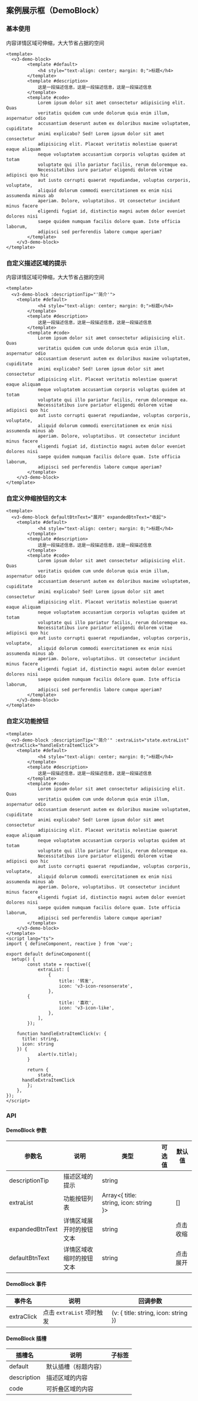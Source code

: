## 案例展示框（DemoBlock）

### 基本使用

内容详情区域可伸缩，大大节省占据的空间

```vue demo
<template>
  <v3-demo-block>
		<template #default>
			<h4 style="text-align: center; margin: 0;">标题</h4>
		</template>
		<template #description>
			这是一段描述信息，这是一段描述信息，这是一段描述信息
		</template>
		<template #code>
			Lorem ipsum dolor sit amet consectetur adipisicing elit. Quas
			veritatis quidem cum unde dolorum quia enim illum, aspernatur odio
			accusantium deserunt autem ex doloribus maxime voluptatem, cupiditate
			animi explicabo? Sed! Lorem ipsum dolor sit amet consectetur
			adipisicing elit. Placeat veritatis molestiae quaerat eaque aliquam
			neque voluptatem accusantium corporis voluptas quidem at totam
			voluptate qui illo pariatur facilis, rerum doloremque ea.
			Necessitatibus iure pariatur eligendi dolorem vitae adipisci quo hic
			aut iusto corrupti quaerat repudiandae, voluptas corporis, voluptate,
			aliquid dolorum commodi exercitationem ex enim nisi assumenda minus ab
			aperiam. Dolore, voluptatibus. Ut consectetur incidunt minus facere
			eligendi fugiat id, distinctio magni autem dolor eveniet dolores nisi
			saepe quidem numquam facilis dolore quam. Iste officia laborum,
			adipisci sed perferendis labore cumque aperiam?
		</template>
	</v3-demo-block>
</template>
```

### 自定义描述区域的提示

内容详情区域可伸缩，大大节省占据的空间

```vue demo
<template>
  <v3-demo-block :descriptionTip="'简介'">
  	<template #default>
			<h4 style="text-align: center; margin: 0;">标题</h4>
		</template>
		<template #description>
			这是一段描述信息，这是一段描述信息，这是一段描述信息
		</template>
		<template #code>
			Lorem ipsum dolor sit amet consectetur adipisicing elit. Quas
			veritatis quidem cum unde dolorum quia enim illum, aspernatur odio
			accusantium deserunt autem ex doloribus maxime voluptatem, cupiditate
			animi explicabo? Sed! Lorem ipsum dolor sit amet consectetur
			adipisicing elit. Placeat veritatis molestiae quaerat eaque aliquam
			neque voluptatem accusantium corporis voluptas quidem at totam
			voluptate qui illo pariatur facilis, rerum doloremque ea.
			Necessitatibus iure pariatur eligendi dolorem vitae adipisci quo hic
			aut iusto corrupti quaerat repudiandae, voluptas corporis, voluptate,
			aliquid dolorum commodi exercitationem ex enim nisi assumenda minus ab
			aperiam. Dolore, voluptatibus. Ut consectetur incidunt minus facere
			eligendi fugiat id, distinctio magni autem dolor eveniet dolores nisi
			saepe quidem numquam facilis dolore quam. Iste officia laborum,
			adipisci sed perferendis labore cumque aperiam?
		</template>
	</v3-demo-block>
</template>
```

### 自定义伸缩按钮的文本

```vue demo
<template>
  <v3-demo-block defaultBtnText="展开" expandedBtnText="收起">
  	<template #default>
			<h4 style="text-align: center; margin: 0;">标题</h4>
		</template>
		<template #description>
			这是一段描述信息，这是一段描述信息，这是一段描述信息
		</template>
		<template #code>
			Lorem ipsum dolor sit amet consectetur adipisicing elit. Quas
			veritatis quidem cum unde dolorum quia enim illum, aspernatur odio
			accusantium deserunt autem ex doloribus maxime voluptatem, cupiditate
			animi explicabo? Sed! Lorem ipsum dolor sit amet consectetur
			adipisicing elit. Placeat veritatis molestiae quaerat eaque aliquam
			neque voluptatem accusantium corporis voluptas quidem at totam
			voluptate qui illo pariatur facilis, rerum doloremque ea.
			Necessitatibus iure pariatur eligendi dolorem vitae adipisci quo hic
			aut iusto corrupti quaerat repudiandae, voluptas corporis, voluptate,
			aliquid dolorum commodi exercitationem ex enim nisi assumenda minus ab
			aperiam. Dolore, voluptatibus. Ut consectetur incidunt minus facere
			eligendi fugiat id, distinctio magni autem dolor eveniet dolores nisi
			saepe quidem numquam facilis dolore quam. Iste officia laborum,
			adipisci sed perferendis labore cumque aperiam?
		</template>
	</v3-demo-block>
</template>
```

### 自定义功能按钮

```vue demo
<template>
  <v3-demo-block :descriptionTip="'简介'" :extraList="state.extraList" @extraClick="handleExtraItemClick">
  	<template #default>
			<h4 style="text-align: center; margin: 0;">标题</h4>
		</template>
		<template #description>
			这是一段描述信息，这是一段描述信息，这是一段描述信息
		</template>
		<template #code>
			Lorem ipsum dolor sit amet consectetur adipisicing elit. Quas
			veritatis quidem cum unde dolorum quia enim illum, aspernatur odio
			accusantium deserunt autem ex doloribus maxime voluptatem, cupiditate
			animi explicabo? Sed! Lorem ipsum dolor sit amet consectetur
			adipisicing elit. Placeat veritatis molestiae quaerat eaque aliquam
			neque voluptatem accusantium corporis voluptas quidem at totam
			voluptate qui illo pariatur facilis, rerum doloremque ea.
			Necessitatibus iure pariatur eligendi dolorem vitae adipisci quo hic
			aut iusto corrupti quaerat repudiandae, voluptas corporis, voluptate,
			aliquid dolorum commodi exercitationem ex enim nisi assumenda minus ab
			aperiam. Dolore, voluptatibus. Ut consectetur incidunt minus facere
			eligendi fugiat id, distinctio magni autem dolor eveniet dolores nisi
			saepe quidem numquam facilis dolore quam. Iste officia laborum,
			adipisci sed perferendis labore cumque aperiam?
		</template>
	</v3-demo-block>
</template>
<script lang="ts">
import { defineComponent, reactive } from 'vue';

export default defineComponent({
  setup() {
		const state = reactive({
			extraList: [
				{
					title: '转发',
					icon: 'v3-icon-resonserate',
				},
        {
					title: '喜欢',
					icon: 'v3-icon-like',
				},
			],
		});

    function handleExtraItemClick(v: {
      title: string,
      icon: string
    }) {
			alert(v.title);
		}

		return {
			state,
      handleExtraItemClick
		};
	},
});
</script>
```

### API

#### DemoBlock 参数

| 参数名          | 说明                     | 类型                                   | 可选值 | 默认值   |
| --------------- | ------------------------ | -------------------------------------- | ------ | -------- |
| descriptionTip  | 描述区域的提示           | string                                 |        |          |
| extraList       | 功能按钮列表             | Array<{ title: string, icon: string }> |        | []       | false |
| expandedBtnText | 详情区域展开时的按钮文本 | string                                 |        | 点击收缩 |
| defaultBtnText  | 详情区域收缩时的按钮文本 | string                                 |        | 点击展开 |

#### DemoBlock 事件

| 事件名     | 说明                      | 回调参数                             |
| ---------- | ------------------------- | ------------------------------------ |
| extraClick | 点击 `extraList` 项时触发 | (v: { title: string, icon: string }) |

#### DemoBlock 插槽

| 插槽名      | 说明                 | 子标签 |
| ----------- | -------------------- | ------ |
| default     | 默认插槽（标题内容） |        |
| description | 描述区域的内容       |        |
| code        | 可折叠区域的内容     |        |